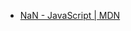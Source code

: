 - [NaN - JavaScript | MDN](https://developer.mozilla.org/en-US/docs/Web/JavaScript/Reference/Global_Objects/NaN)
